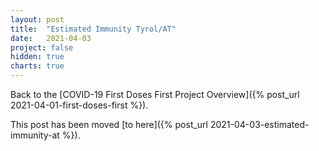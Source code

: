 ```yaml
---
layout: post
title:  "Estimated Immunity Tyrol/AT"
date:   2021-04-03
project: false
hidden: true
charts: true
---
```


Back to the [COVID-19 First Doses First Project Overview]({% post_url 2021-04-01-first-doses-first %}).

This post has been moved [to here]({% post_url 2021-04-03-estimated-immunity-at %}).
